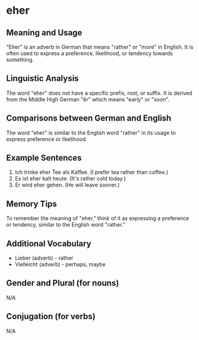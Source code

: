 # eher
## Meaning and Usage
"Eher" is an adverb in German that means "rather" or "more" in English. It is often used to express a preference, likelihood, or tendency towards something.

## Linguistic Analysis
The word "eher" does not have a specific prefix, root, or suffix. It is derived from the Middle High German "ēr" which means "early" or "soon".

## Comparisons between German and English
The word "eher" is similar to the English word "rather" in its usage to express preference or likelihood.

## Example Sentences
1. Ich trinke eher Tee als Kaffee. (I prefer tea rather than coffee.)
2. Es ist eher kalt heute. (It's rather cold today.)
3. Er wird eher gehen. (He will leave sooner.)

## Memory Tips
To remember the meaning of "eher," think of it as expressing a preference or tendency, similar to the English word "rather."

## Additional Vocabulary
- Lieber (adverb) - rather
- Vielleicht (adverb) - perhaps, maybe

## Gender and Plural (for nouns)
N/A

## Conjugation (for verbs)
N/A